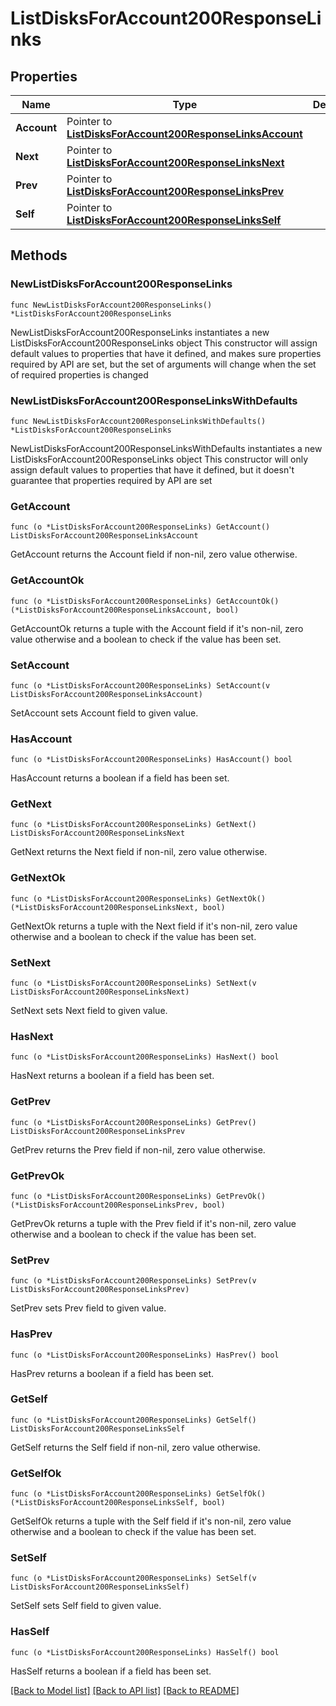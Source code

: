 # ListDisksForAccount200ResponseLinks

## Properties

Name | Type | Description | Notes
------------ | ------------- | ------------- | -------------
**Account** | Pointer to [**ListDisksForAccount200ResponseLinksAccount**](ListDisksForAccount200ResponseLinksAccount.md) |  | [optional] 
**Next** | Pointer to [**ListDisksForAccount200ResponseLinksNext**](ListDisksForAccount200ResponseLinksNext.md) |  | [optional] 
**Prev** | Pointer to [**ListDisksForAccount200ResponseLinksPrev**](ListDisksForAccount200ResponseLinksPrev.md) |  | [optional] 
**Self** | Pointer to [**ListDisksForAccount200ResponseLinksSelf**](ListDisksForAccount200ResponseLinksSelf.md) |  | [optional] 

## Methods

### NewListDisksForAccount200ResponseLinks

`func NewListDisksForAccount200ResponseLinks() *ListDisksForAccount200ResponseLinks`

NewListDisksForAccount200ResponseLinks instantiates a new ListDisksForAccount200ResponseLinks object
This constructor will assign default values to properties that have it defined,
and makes sure properties required by API are set, but the set of arguments
will change when the set of required properties is changed

### NewListDisksForAccount200ResponseLinksWithDefaults

`func NewListDisksForAccount200ResponseLinksWithDefaults() *ListDisksForAccount200ResponseLinks`

NewListDisksForAccount200ResponseLinksWithDefaults instantiates a new ListDisksForAccount200ResponseLinks object
This constructor will only assign default values to properties that have it defined,
but it doesn't guarantee that properties required by API are set

### GetAccount

`func (o *ListDisksForAccount200ResponseLinks) GetAccount() ListDisksForAccount200ResponseLinksAccount`

GetAccount returns the Account field if non-nil, zero value otherwise.

### GetAccountOk

`func (o *ListDisksForAccount200ResponseLinks) GetAccountOk() (*ListDisksForAccount200ResponseLinksAccount, bool)`

GetAccountOk returns a tuple with the Account field if it's non-nil, zero value otherwise
and a boolean to check if the value has been set.

### SetAccount

`func (o *ListDisksForAccount200ResponseLinks) SetAccount(v ListDisksForAccount200ResponseLinksAccount)`

SetAccount sets Account field to given value.

### HasAccount

`func (o *ListDisksForAccount200ResponseLinks) HasAccount() bool`

HasAccount returns a boolean if a field has been set.

### GetNext

`func (o *ListDisksForAccount200ResponseLinks) GetNext() ListDisksForAccount200ResponseLinksNext`

GetNext returns the Next field if non-nil, zero value otherwise.

### GetNextOk

`func (o *ListDisksForAccount200ResponseLinks) GetNextOk() (*ListDisksForAccount200ResponseLinksNext, bool)`

GetNextOk returns a tuple with the Next field if it's non-nil, zero value otherwise
and a boolean to check if the value has been set.

### SetNext

`func (o *ListDisksForAccount200ResponseLinks) SetNext(v ListDisksForAccount200ResponseLinksNext)`

SetNext sets Next field to given value.

### HasNext

`func (o *ListDisksForAccount200ResponseLinks) HasNext() bool`

HasNext returns a boolean if a field has been set.

### GetPrev

`func (o *ListDisksForAccount200ResponseLinks) GetPrev() ListDisksForAccount200ResponseLinksPrev`

GetPrev returns the Prev field if non-nil, zero value otherwise.

### GetPrevOk

`func (o *ListDisksForAccount200ResponseLinks) GetPrevOk() (*ListDisksForAccount200ResponseLinksPrev, bool)`

GetPrevOk returns a tuple with the Prev field if it's non-nil, zero value otherwise
and a boolean to check if the value has been set.

### SetPrev

`func (o *ListDisksForAccount200ResponseLinks) SetPrev(v ListDisksForAccount200ResponseLinksPrev)`

SetPrev sets Prev field to given value.

### HasPrev

`func (o *ListDisksForAccount200ResponseLinks) HasPrev() bool`

HasPrev returns a boolean if a field has been set.

### GetSelf

`func (o *ListDisksForAccount200ResponseLinks) GetSelf() ListDisksForAccount200ResponseLinksSelf`

GetSelf returns the Self field if non-nil, zero value otherwise.

### GetSelfOk

`func (o *ListDisksForAccount200ResponseLinks) GetSelfOk() (*ListDisksForAccount200ResponseLinksSelf, bool)`

GetSelfOk returns a tuple with the Self field if it's non-nil, zero value otherwise
and a boolean to check if the value has been set.

### SetSelf

`func (o *ListDisksForAccount200ResponseLinks) SetSelf(v ListDisksForAccount200ResponseLinksSelf)`

SetSelf sets Self field to given value.

### HasSelf

`func (o *ListDisksForAccount200ResponseLinks) HasSelf() bool`

HasSelf returns a boolean if a field has been set.


[[Back to Model list]](../README.md#documentation-for-models) [[Back to API list]](../README.md#documentation-for-api-endpoints) [[Back to README]](../README.md)


